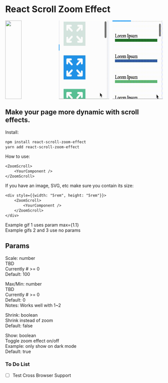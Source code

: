 # React Scroll Zoom Effect

<div style="display: flex; gap: 1vw;">
<img src="./assets/icons_max_1.1.gif" width="32%" height="250px"/>
<img src="./assets/icons.gif" width="32%" height="250px"/>
<img src="./assets/list.gif" width="32%" height="250px"/>
</div>

## Make your page more dynamic with scroll effects.

Install:

```
npm install react-scroll-zoom-effect
yarn add react-scroll-zoom-effect
```

How to use:

```
<ZoomScroll>
	<YourComponent />
</ZoomScroll>
```

If you have an image, SVG, etc make sure you contain its size:

```
<div style={{width: "5rem", height: "5rem"}}>
    <ZoomScroll>
        <YourComponent />
    </ZoomScroll>
</div>
```

Example gif 1 uses param max={1.1}\
Example gifs 2 and 3 use no params

## Params

Scale: number\
TBD\
Currently # >= 0\
Default: 100

Max/Min: number\
TBD\
Currently # >= 0\
Default: 0\
Notes: Works well with 1~2

Shrink: boolean\
Shrink instead of zoom\
Default: false

Show: boolean\
Toggle zoom effect on/off\
Example: only show on dark mode\
Default: true

### To Do List

- [ ] Test Cross Browser Support
